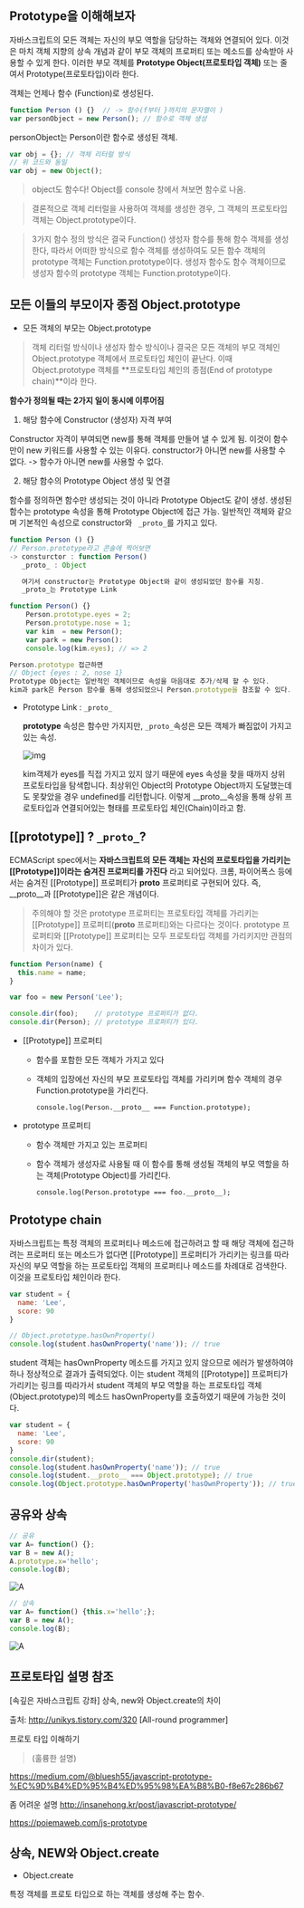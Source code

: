 ## Prototype을 이해해보자

자바스크립트의 모든 객체는 자신의 부모 역할을 담당하는 객체와 연결되어 있다. 이것은 마치 객체 지향의 상속 개념과 같이 부모 객체의 프로퍼티 또는 메소드를 상속받아 사용할 수 있게 한다. 이러한 부모 객체를 **Prototype Object(프로토타입 객체)** 또는 줄여서 Prototype(프로토타입)이라 한다.



객체는 언제나 함수 (Function)로 생성된다.

```javascript
function Person () {}  // -> 함수(f부터 }까지의 문자열이 )
var personObject = new Person(); // 함수로 객체 생성
```

personObject는 Person이란 함수로 생성된 객체. 

```javascript
var obj = {}; // 객체 리터럴 방식
// 위 코드와 동일
var obj = new Object();


```

> object도 함수다! Object를 console 창에서 쳐보면 함수로 나옴. 

> 결론적으로 객체 리터럴을 사용하여 객체를 생성한 경우, 그 객체의 프로토타입 객체는 Object.prototype이다.



> 3가지 함수 정의 방식은 결국 Function() 생성자 함수를 통해 함수 객체를 생성한다, 따라서 어떠한 방식으로 함수 객체를 생성하여도 모든 함수 객체의 prototype 객체는 Function.prototype이다. 생성자 함수도 함수 객체이므로 생성자 함수의 prototype 객체는 Function.prototype이다.



## 모든 이들의 부모이자 종점 Object.prototype

- 모든 객체의 부모는 Object.prototype

> 객체 리터럴 방식이나 생성자 함수 방식이나 결국은 모든 객체의 부모 객체인 Object.prototype 객체에서 프로토타입 체인이 끝난다. 이때 Object.prototype 객체를 **프로토타입 체인의 종점(End of prototype chain)**이라 한다.



**함수가 정의될 때는 2가지 일이 동시에 이루어짐**

1. 해당 함수에 Constructor (생성자) 자격 부여

Constructor 자격이 부여되면 new를 통해 객체를 만들어 낼 수 있게 됨. 이것이 함수만이 new 키워드를 사용할 수 있는 이유다. constructor가 아니면 new를 사용할 수 없다. -> 함수가 아니면 new를 사용할 수 없다. 

2. 해당 함수의 Prototype Object 생성 및 연결

함수를 정의하면 함수만 생성되는 것이 아니라 Prototype Object도 같이 생성. 생성된 함수는 prototype 속성을 통해 Prototype Object에 접근 가능. 일반적인 객체와 같으며 기본적인 속성으로 constructor와 ``` _proto_```를 가지고 있다.

```javascript
function Person () {} 
// Person.prototype라고 콘솔에 찍어보면
-> consturctor : function Person()
   _proto_ : Object

   여기서 constructor는 Prototype Object와 같이 생성되었던 함수를 지칭.
   _proto_는 Prototype Link
```

```javascript
function Person() {}
    Person.prototype.eyes = 2;
    Person.prototype.nose = 1;
    var kim  = new Person();
    var park = new Person():
	console.log(kim.eyes); // => 2

Person.prototype 접근하면
// Object {eyes : 2, nose 1}
Prototype Object는 일반적인 객체이므로 속성을 마음대로 추가/삭제 할 수 있다. 
kim과 park은 Person 함수를 통해 생성되었으니 Person.prototype을 참조할 수 있다.

```

- Prototype Link  : ```_proto_```

  **prototype** 속성은 함수만 가지지만,
  ```_proto_```속성은 모든 객체가 빠짐없이 가지고 있는 속성.



  ![img](https://cdn-images-1.medium.com/max/800/1*4V9q1tS5GWLU4sMkhOVNEg.png)

  kim객체가 eyes를 직접 가지고 있지 않기 때문에 eyes 속성을 찾을 때까지 상위 프로토타입을 탐색합니다. 최상위인 Object의 Prototype Object까지 도달했는데도 못찾았을 경우 undefined를 리턴합니다. 이렇게 __proto__속성을 통해 상위 프로토타입과 연결되어있는 형태를 프로토타입 체인(Chain)이라고 함.



## [[prototype]] ? ```_proto_```? 

ECMAScript spec에서는 **자바스크립트의 모든 객체는 자신의 프로토타입을 가리키는 [[Prototype]]이라는 숨겨진 프로퍼티를 가진다** 라고 되어있다. 크롬, 파이어폭스 등에서는 숨겨진 [[Prototype]] 프로퍼티가 __proto__ 프로퍼티로 구현되어 있다. 즉, __proto__과 [[Prototype]]은 같은 개념이다.

> 주의해야 할 것은 prototype 프로퍼티는 프로토타입 객체를 가리키는 [[Prototype]] 프로퍼티(__proto__ 프로퍼티)와는 다르다는 것이다. prototype 프로퍼티와 [[Prototype]] 프로퍼티는 모두 프로토타입 객체를 가리키지만 관점의 차이가 있다.

```javascript
function Person(name) {
  this.name = name;
}

var foo = new Person('Lee');

console.dir(foo);    // prototype 프로퍼티가 없다.
console.dir(Person); // prototype 프로퍼티가 있다.

```



- [[Prototype]] 프로퍼티

  - 함수를 포함한 모든 객체가 가지고 있다

  - 객체의 입장에선 자신의 부모 프로토타입 객체를 가리키며 함수 객체의 경우 Function.prototype을 가리킨다.

    ```console.log(Person.__proto__ === Function.prototype);```

- prototype 프로퍼티

  - 함수 객체만 가지고 있는 프로퍼티

  - 함수 객체가 생성자로 사용될 때 이 함수를 통해 생성될 객체의 부모 역할을 하는 객체(Prototype Object)를 가리킨다.

    ```console.log(Person.prototype === foo.__proto__);```



## Prototype chain

자바스크립트는 특정 객체의 프로퍼티나 메소드에 접근하려고 할 때 해당 객체에 접근하려는 프로퍼티 또는 메소드가 없다면 [[Prototype]] 프로퍼티가 가리키는 링크를 따라 자신의 부모 역할을 하는 프로토타입 객체의 프로퍼티나 메소드를 차례대로 검색한다. 이것을 프로토타입 체인이라 한다.

```javascript
var student = {
  name: 'Lee',
  score: 90
}

// Object.prototype.hasOwnProperty()
console.log(student.hasOwnProperty('name')); // true
```

student 객체는 hasOwnProperty 메소드를 가지고 있지 않으므로 에러가 발생하여야 하나 정상적으로 결과가 출력되었다. 이는 student 객체의 [[Prototype]] 프로퍼티가 가리키는 링크를 따라가서 student 객체의 부모 역할을 하는 프로토타입 객체(Object.prototype)의 메소드 hasOwnProperty를 호출하였기 때문에 가능한 것이다.

```javascript
var student = {
  name: 'Lee',
  score: 90
}
console.dir(student);
console.log(student.hasOwnProperty('name')); // true
console.log(student.__proto__ === Object.prototype); // true
console.log(Object.prototype.hasOwnProperty('hasOwnProperty')); // true
```



## 공유와 상속

```javascript
// 공유
var A= function() {};
var B = new A();
A.prototype.x='hello';
console.log(B);
```

![A](http://insanehong.kr/post/javascript-prototype/@img/result1.jpeg)

```javascript
// 상속
var A= function() {this.x='hello';};
var B = new A();
console.log(B);
```

![A](http://insanehong.kr/post/javascript-prototype/@img/result2.jpeg)



## 프로토타입 설명 참조

[속깊은 자바스크립트 강좌] 상속, new와 Object.create의 차이

출처: <http://unikys.tistory.com/320> [All-round programmer]

프로토 타입 이해하기 

> (훌륭한 설명)

https://medium.com/@bluesh55/javascript-prototype-%EC%9D%B4%ED%95%B4%ED%95%98%EA%B8%B0-f8e67c286b67

좀 어려운 설명 http://insanehong.kr/post/javascript-prototype/

https://poiemaweb.com/js-prototype

## 상속, NEW와 Object.create

-  Object.create

특정 객체를 프로토 타입으로 하는 객체를 생성해 주는 함수.


